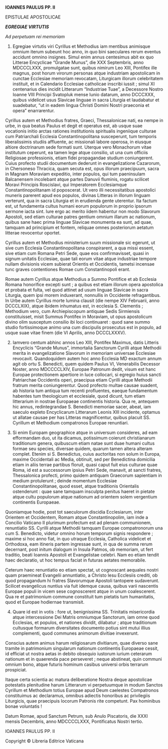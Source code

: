 **IOANNES PAULUS PP. II**

EPISTULAE APOSTOLICAE

***EGREGIAE VIRTUTIS***

*Ad perpetuam rei memoriam*

1. Egregiae virtutis viri Cyrillus et Methodius iam mentibus animisque omnium iterum subeunt hoc anno, in quo bini saeculares rerum eventus accidunt omnino insignes. Simul enim annus centesimus abit ex quo Litterae Encyclicae “Grande Munus”, die XXX Septembris, anno MDCCCLXXX, promulgatae sunt, quibus nimirum Leo XIII, Pontifex ille magnus, post horum virorum personas atque industriam apostolicam in cunctae Ecclesiae memoriam revocatam, Liturgicam illorum celebritatem instituit, et in Calendario Ecclesiae catholicae inscribi iussit ; simul XI centenarius dies incidit Litterarum “Industriae Tuae”, a Decessore Nostro Ioanne VIII Principi Svatopluk mense Iunio datarum, anno DCCCXXX, quibus videlicet usus Slavicae linguae in sacra Liturgia et laudabatur et suadebatur, “ut in eadem lingua Christi Domini Nostri praeconia et opera” enarrarentur.

Cyrillus autem et Methodius fratres, Graeci, Thessalonicae nati, ea nempe in urbe, in qua beatus Paulus et degit et operatus est, ab usque suae vocationis initio arctas rationes institutionis spiritualis ingeniique culturae cum Patriarchali Ecclesia Constantinopolitana susceperunt, tum temporis liberalissimis studiis affluente, ac missionali labore operosa, in eiusque altiore doctrinarum sede formati sunt. Uterque vero Monachorum vitae institutum ceperunt, ea tamen lege atque consilio, ut una cum officiis Religiosae professionis, etiam fidei propagandae studium coniungerent. Cuius profecto studii documentum dederunt in evangelizatione Cazarorum, in Chersoneso Thracica, quam secuta est, opus illorum praecipuum, sacra in Magnam Moraviam expeditio, inter populos, qui tum paeninsulam Balcanensem incolebant atque partes Danuvii fluminis, rogatu scilicet Moravi Principis Roscislavi, qui Imperatorem Ecclesiamque Constantinopolitanam id poposcerat. Ut vero illi necessitatibus apostolici muneris parerent apud eos populos, divinas Litteras in illorum linguam verterunt, qua in sacra Liturgia et in erudienda gente uterentur. Ita factum est, ut fundamenta cultus humani eorum populorum in proprio ipsorum sermone iacta sint. Iure ergo ac merito iidem habentur non modo Slavorum Apostoli, sed etiam culturae patres gentium omnium illarum ac nationum, quibus sane haec prima linguae Slavicae monumenta ea sunt, ad quae, tamquam ad principium et fontem, reliquae omnes posteriorum aetatum litterae revocentur oportet.

Cyrillus autem et Methodius ministerium suum missionale sic egerunt, ut sive cum Ecclesia Constantinopolitana conspirarent, a qua missi essent, sive etiam cum Romana Petri Sede, quae eos confirmavisset, quasi in signum unitatis Ecclesiae, quae tali eorum vitae atque industriae tempore nullam divisionis vicem subierat Orientis et Occidentis, tametsi incensae tunc graves contentiones Romae cum Constantinopoli erant.

Romae autem Cyrillus atque Methodius a Summo Pontifice et ab Ecclesia Romana honorifice excepti sunt ; a quibus est etiam illorum opera apostolica et probata et fulta, vel quod attinet ad usum linguae Slavicae in sacra Liturgia, quem ipsi morem induxerant, nonnullis in Occidente refragantibus. In Urbe autem Cyrillus morte lumina clausit (die nempe XIV Februarii, anno DCCCLXIX), atque ibidem inhumatus est, in ecclesia S. Clementis ; Methodium vero, cum Archiepiscopum antiquae Sedis Sirmiensis constituisset, misit Summus Pontifex in Moraviam, ut opus apostolicum divino olim susceptum consilio ibi loci continuaret : quod sane summo studio fortissimoque animo una cum discipulis prosecutus est in populo, ad usque suae vitae finem (die VI Aprilis, anno DCCCLXXXV).

2. Iamvero centum abhinc annos Leo XIII, Pontifex Maximus, datis Litteris Encyclicis “Grande Munus”, immortalia Sanctorum Cyrilli atque Methodii merita in evangelizatione Slavorum in memoriam universae Ecclesiae revocavit. Quandoquidem autem hoc anno Ecclesia MD exactum annum agit ob ortu S. Benedicti, quem quidem Paulus VI, Venerabilis Decessor Noster, anno MDCCCCLXIV, Europae Patronum dedit, visum est hanc Europae protectionem apertiore in luce collocari, si egregio huius sancti Patriarchae Occidentis operi, praecipua etiam Cyrilli atque Methodii fratrum merita coniungerentur. Quod profecto multae causae suadent, ab historia tum antiqua tum recenti profluentes, eaeque fundamentum habentes tum theologicum et ecclesiale, quod dicunt, tum etiam litterarium in nostrae Europaeae continentis historia. Qua re, antequem hic annus, redintegrandae S. Benedicti memoriae sacer, abeat, iam saeculo expleto Encyclicarum Litterarum Leonis XIII incidente, optamus ut allatae causae per has Litteras magnificentur, quibus placuit SS. Cyrillum et Methodium compatronos Europae renuntiari.

3. Si enim Europam geographice atque in universum consideres, ad eam efformandam duo, ut ita dicamus, potissimum coierunt christianarum traditionum genera, quibuscum etiam natae sunt duae humani cultus formae seu species, diversae quidem, quarum tamen altera alteram complet. Etenim si S. Benedictus, cuius auctoritas non solum in Europa, maxime Occidentali ac Media, obtinuit, sed per Benedictina domicilia etiam in aliis terrae partibus floruit, quasi caput fuit eius culturae quae Roma, id est a successorum ipsius Petri Sede, manavit, at sancti fratres, Thessalonica profecti, primo quidem antiquam Graecorum sapientiam in medium protulerunt ; deinde momentum Ecclesiae Constantinopolitanae, quod esset, atque traditionis Orientalis ostenderunt : quae sane tamquam insculpta penitus haeret in pietate atque cultu populorum atque nationum ad orientem solem vergentium continentis Europaeae.

Quoniamque hodie, post tot saeculorum discidia Ecclesiarum, inter Orientem et Occidentem, Romam atque Constantinopolim, iam inde a Concilio Vaticano II plurimum profectum est ad plenam communionem, renuntiatio SS. Cyrilli atque Methodii tamquam Europae compatronorum una cum S. Benedicto, videtur omnino horum temporum signis respondere ; maxime si hoc anno fiat, in quo utraque Ecclesia, Catholica videlicet et Orthodoxa, eam itineris partem ingressae sunt, in qua de summa rerum decernant, post initum dialogum in Insula Patmos, ob memoriam, ut fert traditio, beati Ioannis Apostoli et Evangelistae celebri. Nam eo etiam tendit haec declaratio, ut hoc tempus faciat in futuras aetates memorabile.

Ceterum haec renuntiatio eo etiam spectat, ut cognoscant aequales nostri quam praemineat Evangelii annuntiatio, a Christo Iesu Ecclesiis crediti, ob quod propagandum hi fratres Slavorumque Apostoli tantopere sudaverunt. Scilicet evangelicus nuntius via fuit idemque causa, quibus varii nascentis Europae populi in vicem sese cognoscerent atque in unum coalescerent. Qua re et patrimonium commune constituit tum pietatis tum humanitatis, quod et Europae hodiernae transmisit.

4. Quare id est in votis : fore ut, benignissima SS. Trinitatis misericordia atque intercessione Dei Matris omniumque Sanctorum, iam omne quod Ecclesias, et populos, et nationes dividit, dilabatur ; atque traditionum cultusque formarum diversitates documento potius sint mutui illius complementi, quod communes animorum divitiae invexerunt.

Conscius autem animus harum religiosarum divitiarum, quae diverso sane tramite in patrimonium singularum nationum continentis Europaeae cessit, id efficiat ut nostra aetas in debito obsequio iustorum iurium ceterarum nationum et in quaerenda pace perseveret ; neque abstineat, quin communi omnium bono, atque futuris hominum casibus universi orbis terrarum prospiciat.

Itaque certa scientia ac matura deliberatione Nostra deque apostolicae potestatis plenitudine harum Litterarum vi perpetuumque in modum Sanctos Cyrillum et Methodium totius Europae apud Deum caelestes Compatronos constituimus ac declaramus, omnibus adiectis honoribus ac privilegiis Liturgicis, quae praecipuis locorum Patronis rite competunt. Pax hominibus bonae voluntatis !

Datum Romae, apud Sanctum Petrum, sub Anulo Piscatoris, die XXXI mensis Decembris, anno MDCCCCLXXX, Pontificatus Nostri tertio.

IOANNES PAULUS PP. II

Copyright © Libreria Editrice Vaticana